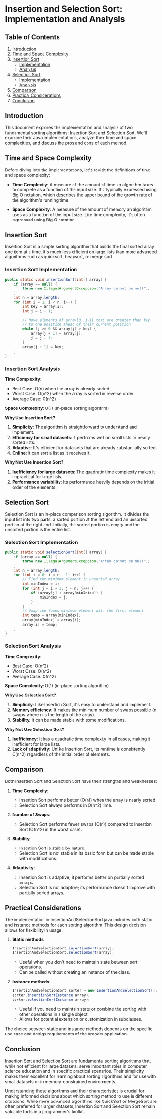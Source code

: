 # Insertion and Selection Sort: Implementation and Analysis

## Table of Contents
1. [Introduction](#introduction)
2. [Time and Space Complexity](#time-and-space-complexity)
3. [Insertion Sort](#insertion-sort)
   - [Implementation](#insertion-sort-implementation)
   - [Analysis](#insertion-sort-analysis)
4. [Selection Sort](#selection-sort)
   - [Implementation](#selection-sort-implementation)
   - [Analysis](#selection-sort-analysis)
5. [Comparison](#comparison)
6. [Practical Considerations](#practical-considerations)
7. [Conclusion](#conclusion)

## Introduction

This document explores the implementation and analysis of two fundamental sorting algorithms: Insertion Sort and Selection Sort. We'll examine their Java implementations, analyze their time and space complexities, and discuss the pros and cons of each method.

## Time and Space Complexity

Before diving into the implementations, let's revisit the definitions of time and space complexity:

- **Time Complexity**: A measure of the amount of time an algorithm takes to complete as a function of the input size. It's typically expressed using Big O notation, which describes the upper bound of the growth rate of the algorithm's running time.

- **Space Complexity**: A measure of the amount of memory an algorithm uses as a function of the input size. Like time complexity, it's often expressed using Big O notation.

## Insertion Sort

Insertion Sort is a simple sorting algorithm that builds the final sorted array one item at a time. It's much less efficient on large lists than more advanced algorithms such as quicksort, heapsort, or merge sort.

### Insertion Sort Implementation

```java
public static void insertionSort(int[] array) {
    if (array == null) {
        throw new IllegalArgumentException("Array cannot be null");
    }
    int n = array.length;
    for (int i = 1; i < n; i++) {
        int key = array[i];
        int j = i - 1;

        // Move elements of array[0..i-1] that are greater than key
        // to one position ahead of their current position
        while (j >= 0 && array[j] > key) {
            array[j + 1] = array[j];
            j = j - 1;
        }
        array[j + 1] = key;
    }
}
```

### Insertion Sort Analysis

**Time Complexity**:
- Best Case: O(n) when the array is already sorted
- Worst Case: O(n^2) when the array is sorted in reverse order
- Average Case: O(n^2)

**Space Complexity**: O(1) (in-place sorting algorithm)

**Why Use Insertion Sort?**
1. **Simplicity**: The algorithm is straightforward to understand and implement.
2. **Efficiency for small datasets**: It performs well on small lists or nearly sorted lists.
3. **Adaptive**: It's efficient for data sets that are already substantially sorted.
4. **Online**: It can sort a list as it receives it.

**Why Not Use Insertion Sort?**
1. **Inefficiency for large datasets**: The quadratic time complexity makes it impractical for large lists.
2. **Performance variability**: Its performance heavily depends on the initial order of the elements.

## Selection Sort

Selection Sort is an in-place comparison sorting algorithm. It divides the input list into two parts: a sorted portion at the left end and an unsorted portion at the right end. Initially, the sorted portion is empty and the unsorted portion is the entire list.

### Selection Sort Implementation

```java
public static void selectionSort(int[] array) {
    if (array == null) {
        throw new IllegalArgumentException("Array cannot be null");
    }
    int n = array.length;
    for (int i = 0; i < n - 1; i++) {
        // Find the minimum element in unsorted array
        int minIndex = i;
        for (int j = i + 1; j < n; j++) {
            if (array[j] < array[minIndex]) {
                minIndex = j;
            }
        }
        // Swap the found minimum element with the first element
        int temp = array[minIndex];
        array[minIndex] = array[i];
        array[i] = temp;
    }
}
```

### Selection Sort Analysis

**Time Complexity**:
- Best Case: O(n^2)
- Worst Case: O(n^2)
- Average Case: O(n^2)

**Space Complexity**: O(1) (in-place sorting algorithm)

**Why Use Selection Sort?**
1. **Simplicity**: Like Insertion Sort, it's easy to understand and implement.
2. **Memory efficiency**: It makes the minimum number of swaps possible (n swaps where n is the length of the array).
3. **Stability**: It can be made stable with some modifications.

**Why Not Use Selection Sort?**
1. **Inefficiency**: It has a quadratic time complexity in all cases, making it inefficient for large lists.
2. **Lack of adaptivity**: Unlike Insertion Sort, its runtime is consistently O(n^2) regardless of the initial order of elements.

## Comparison

Both Insertion Sort and Selection Sort have their strengths and weaknesses:

1. **Time Complexity**: 
   - Insertion Sort performs better (O(n)) when the array is nearly sorted.
   - Selection Sort always performs in O(n^2) time.

2. **Number of Swaps**:
   - Selection Sort performs fewer swaps (O(n)) compared to Insertion Sort (O(n^2) in the worst case).

3. **Stability**:
   - Insertion Sort is stable by nature.
   - Selection Sort is not stable in its basic form but can be made stable with modifications.

4. **Adaptivity**:
   - Insertion Sort is adaptive; it performs better on partially sorted arrays.
   - Selection Sort is not adaptive; its performance doesn't improve with partially sorted arrays.

## Practical Considerations

The implementation in InsertionAndSelectionSort.java includes both static and instance methods for each sorting algorithm. This design decision allows for flexibility in usage:

1. **Static methods**: 
   ```java
   InsertionAndSelectionSort.insertionSort(array);
   InsertionAndSelectionSort.selectionSort(array);
   ```
   - Useful when you don't need to maintain state between sort operations.
   - Can be called without creating an instance of the class.

2. **Instance methods**:
   ```java
   InsertionAndSelectionSort sorter = new InsertionAndSelectionSort();
   sorter.insertionSortInstance(array);
   sorter.selectionSortInstance(array);
   ```
   - Useful if you need to maintain state or combine the sorting with other operations in a single object.
   - Allows for potential extension or customization in subclasses.

The choice between static and instance methods depends on the specific use case and design requirements of the broader application.

## Conclusion

Insertion Sort and Selection Sort are fundamental sorting algorithms that, while not efficient for large datasets, serve important roles in computer science education and in specific practical scenarios. Their simplicity makes them excellent for learning about sorting algorithms and for use with small datasets or in memory-constrained environments.

Understanding these algorithms and their characteristics is crucial for making informed decisions about which sorting method to use in different situations. While more advanced algorithms like QuickSort or MergeSort are often preferred for larger datasets, Insertion Sort and Selection Sort remain valuable tools in a programmer's toolkit.

